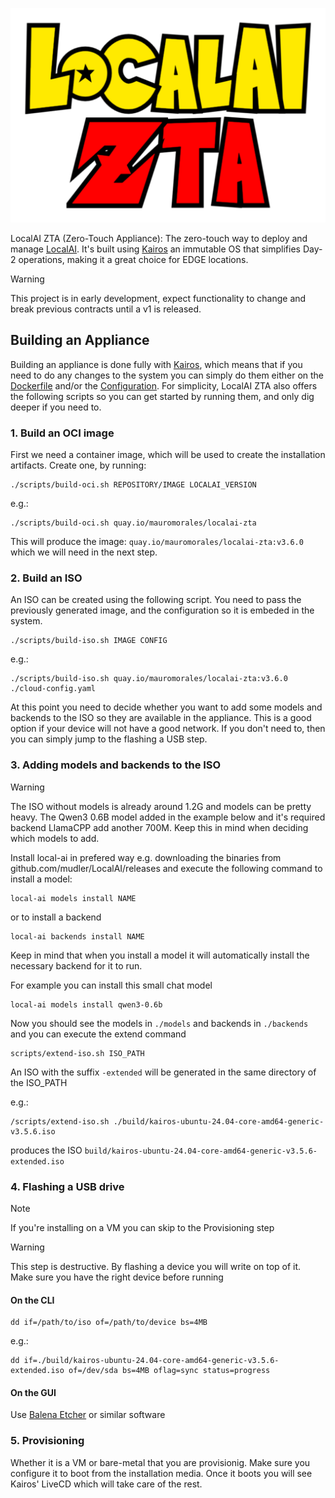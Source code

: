 ![LocalAI-ZTA Logo](LocalAI-ZTA-logo.png)

LocalAI ZTA (Zero-Touch Appliance): The zero-touch way to deploy and manage [LocalAI](https://localai.io/). It's built using [Kairos](https://kairos.io) an immutable OS that simplifies Day-2 operations, making it a great choice for EDGE locations.

> [!WARNING]  
> This project is in early development, expect functionality to change and break previous contracts until a v1 is released.

## Building an Appliance

Building an appliance is done fully with [Kairos](https://kairos.io), which means that if you need to do any changes to the system you can simply do them either on the [Dockerfile](./Dockerfile) and/or the [Configuration](./cloud-config.yaml). For simplicity, LocalAI ZTA also offers the following scripts so you can get started by running them, and only dig deeper if you need to.

### 1. Build an OCI image

First we need a container image, which will be used to create the installation artifacts. Create one, by running:

```
./scripts/build-oci.sh REPOSITORY/IMAGE LOCALAI_VERSION
```

e.g.:

```
./scripts/build-oci.sh quay.io/mauromorales/localai-zta
```

This will produce the image: `quay.io/mauromorales/localai-zta:v3.6.0` which we will need in the next step.

### 2. Build an ISO

An ISO can be created using the following script. You need to pass the previously generated image, and the configuration so it is embeded in the system.

```
./scripts/build-iso.sh IMAGE CONFIG
```

e.g.:

```
./scripts/build-iso.sh quay.io/mauromorales/localai-zta:v3.6.0 ./cloud-config.yaml
```

At this point you need to decide whether you want to add some models and backends to the ISO so they are available in the appliance. This is a good option if your device will not have a good network. If you don't need to, then you can simply jump to the flashing a USB step.


### 3. Adding models and backends to the ISO

> [!WARNING]  
> The ISO without models is already around 1.2G and models can be pretty heavy. The Qwen3 0.6B model added in the example below and it's required backend LlamaCPP add another 700M. Keep this in mind when deciding which models to add.

Install local-ai in prefered way e.g. downloading the binaries from github.com/mudler/LocalAI/releases and execute the following command to install a model:

```
local-ai models install NAME
```

or to install a backend

```
local-ai backends install NAME
```

Keep in mind that when you install a model it will automatically install the necessary backend for it to run.

For example you can install this small chat model

```
local-ai models install qwen3-0.6b
```

Now you should see the models in `./models` and backends in `./backends` and you can execute the extend command

```
scripts/extend-iso.sh ISO_PATH
```

An ISO with the suffix `-extended` will be generated in the same directory of the ISO_PATH

e.g.:

```
/scripts/extend-iso.sh ./build/kairos-ubuntu-24.04-core-amd64-generic-v3.5.6.iso
```

produces the ISO `build/kairos-ubuntu-24.04-core-amd64-generic-v3.5.6-extended.iso`

### 4. Flashing a USB drive

> [!NOTE]  
> If you're installing on a VM you can skip to the Provisioning step

> [!WARNING]  
> This step is destructive. By flashing a device you will write on top of it. Make sure you have the right device before running

#### On the CLI 

```
dd if=/path/to/iso of=/path/to/device bs=4MB
```

e.g.:

```
dd if=./build/kairos-ubuntu-24.04-core-amd64-generic-v3.5.6-extended.iso of=/dev/sda bs=4MB oflag=sync status=progress
```

#### On the GUI

Use [Balena Etcher](https://www.balena.io/etcher/) or similar software

### 5. Provisioning

Whether it is a VM or bare-metal that you are provisionig. Make sure you configure it to boot from the installation media. Once it boots you will see Kairos' LiveCD which will take care of the rest.